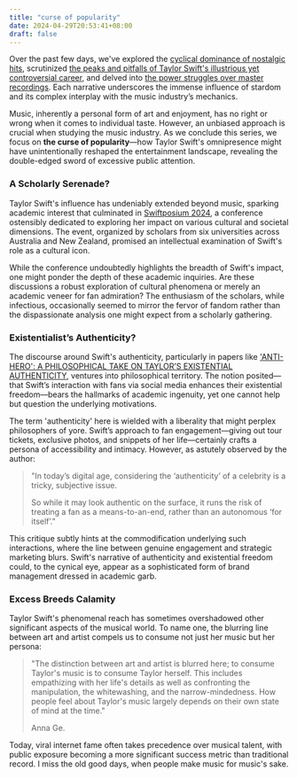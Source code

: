 ```yaml
---
title: "curse of popularity"
date: 2024-04-29T20:53:41+08:00
draft: false
---
```


Over the past few days, we've explored the [cyclical dominance of nostalgic hits](posts/economist_music_news1), scrutinized [the peaks and pitfalls of Taylor Swift's illustrious yet controversial career](posts/swift_descent), and delved into [the power struggles over master recordings](posts/mastering_her_own_disaster). Each narrative underscores the immense influence of stardom and its complex interplay with the music industry’s mechanics.

Music, inherently a personal form of art and enjoyment, has no right or wrong when it comes to individual taste. However, an unbiased approach is crucial when studying the music industry. As we conclude this series, we focus on **the curse of popularity**—how Taylor Swift's omnipresence might have unintentionally reshaped the entertainment landscape, revealing the double-edged sword of excessive public attention.

### A Scholarly Serenade?

Taylor Swift's influence has undeniably extended beyond music, sparking academic interest that culminated in [Swiftposium 2024](https://swiftposium2024.com/), a conference ostensibly dedicated to exploring her impact on various cultural and societal dimensions. The event, organized by scholars from six universities across Australia and New Zealand, promised an intellectual examination of Swift's role as a cultural icon.

While the conference undoubtedly highlights the breadth of Swift's impact, one might ponder the depth of these academic inquiries. Are these discussions a robust exploration of cultural phenomena or merely an academic veneer for fan admiration? The enthusiasm of the scholars, while infectious, occasionally seemed to mirror the fervor of fandom rather than the dispassionate analysis one might expect from a scholarly gathering.

### Existentialist’s Authenticity?

The discourse around Swift's authenticity, particularly in papers like ['ANTI-HERO': A PHILOSOPHICAL TAKE ON TAYLOR’S EXISTENTIAL AUTHENTICITY](https://pursuit.unimelb.edu.au/articles/anti-hero-a-philosophical-take-on-taylor-s-existential-authenticity), ventures into philosophical territory. The notion posited—that Swift’s interaction with fans via social media enhances their existential freedom—bears the hallmarks of academic ingenuity, yet one cannot help but question the underlying motivations.

The term 'authenticity' here is wielded with a liberality that might perplex philosophers of yore. Swift’s approach to fan engagement—giving out tour tickets, exclusive photos, and snippets of her life—certainly crafts a persona of accessibility and intimacy. However, as astutely observed by the author:

> "In today’s digital age, considering the ‘authenticity’ of a celebrity is a tricky, subjective issue.
>
> So while it may look authentic on the surface, it runs the risk of treating a fan as a means-to-an-end, rather than an autonomous ‘for itself’."

This critique subtly hints at the commodification underlying such interactions, where the line between genuine engagement and strategic marketing blurs. Swift's narrative of authenticity and existential freedom could, to the cynical eye, appear as a sophisticated form of brand management dressed in academic garb.

### Excess Breeds Calamity

Taylor Swift's phenomenal reach has sometimes overshadowed other significant aspects of the musical world. To name one, the blurring line between art and artist compels us to consume not just her music but her persona:

> "The distinction between art and artist is blurred here; to consume Taylor's music is to consume Taylor herself. This includes empathizing with her life's details as well as confronting the manipulation, the whitewashing, and the narrow-mindedness. How people feel about Taylor's music largely depends on their own state of mind at the time."
>
> Anna Ge.

Today, viral internet fame often takes precedence over musical talent, with public exposure becoming a more significant success metric than traditional record. I miss the old good days, when people make music for music's sake.
